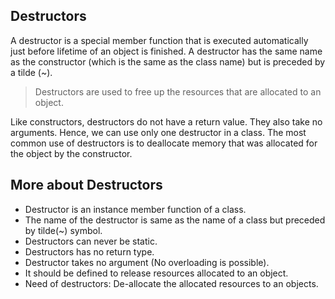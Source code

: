## Destructors

A destructor is a special member function that is executed automatically just before
lifetime of an object is finished. A destructor has the same name as the constructor
(which is the same as the class name) but is preceded by a tilde (~).

> Destructors are used to free up the resources that are allocated to an object.

Like constructors, destructors do not have a return value. They also take no arguments. Hence, we can use only one destructor in a class. The most common use of destructors is to deallocate memory that was allocated for the object by the constructor.

## More about Destructors

- Destructor is an instance member function of a class.
- The name of the destructor is same as the name of a class but preceded by tilde(~) symbol.
- Destructors can never be static.
- Destructors has no return type.
- Destructor takes no argument (No overloading is possible).
- It should be defined to release resources allocated to an object.
- Need of destructors: De-allocate the allocated resources to an objects.
